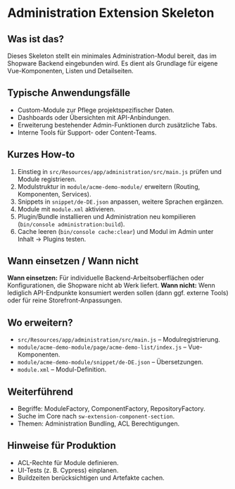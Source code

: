 # Administration Extension Skeleton

## Was ist das?
Dieses Skeleton stellt ein minimales Administration-Modul bereit, das im Shopware Backend eingebunden wird. Es dient als Grundlage für eigene Vue-Komponenten, Listen und Detailseiten.

## Typische Anwendungsfälle
- Custom-Module zur Pflege projektspezifischer Daten.
- Dashboards oder Übersichten mit API-Anbindungen.
- Erweiterung bestehender Admin-Funktionen durch zusätzliche Tabs.
- Interne Tools für Support- oder Content-Teams.

## Kurzes How-to
1. Einstieg in `src/Resources/app/administration/src/main.js` prüfen und Module registrieren.
2. Modulstruktur in `module/acme-demo-module/` erweitern (Routing, Komponenten, Services).
3. Snippets in `snippet/de-DE.json` anpassen, weitere Sprachen ergänzen.
4. Module mit `module.xml` aktivieren.
5. Plugin/Bundle installieren und Administration neu kompilieren (`bin/console administration:build`).
6. Cache leeren (`bin/console cache:clear`) und Modul im Admin unter Inhalt → Plugins testen.

## Wann einsetzen / Wann nicht
**Wann einsetzen:** Für individuelle Backend-Arbeitsoberflächen oder Konfigurationen, die Shopware nicht ab Werk liefert.
**Wann nicht:** Wenn lediglich API-Endpunkte konsumiert werden sollen (dann ggf. externe Tools) oder für reine Storefront-Anpassungen.

## Wo erweitern?
- `src/Resources/app/administration/src/main.js` – Modulregistrierung.
- `module/acme-demo-module/page/acme-demo-list/index.js` – Vue-Komponenten.
- `module/acme-demo-module/snippet/de-DE.json` – Übersetzungen.
- `module.xml` – Modul-Definition.

## Weiterführend
- Begriffe: ModuleFactory, ComponentFactory, RepositoryFactory.
- Suche im Core nach `sw-extension-component-section`.
- Themen: Administration Bundling, ACL Berechtigungen.

## Hinweise für Produktion
- ACL-Rechte für Module definieren.
- UI-Tests (z. B. Cypress) einplanen.
- Buildzeiten berücksichtigen und Artefakte cachen.

